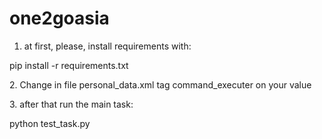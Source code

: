 # one2goasia
1. at first, please, install requirements with:
<p></p>
pip install -r requirements.txt
<p></p>
2. Change in file personal_data.xml tag command_executer on your value 
<p></p>
3. after that run the main task: 
<p></p>
python test_task.py
